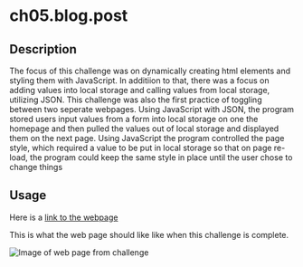 # ch05.blog.post

## Description

The focus of this challenge was on dynamically creating html elements and styling them with JavaScript. In additiion to that, there was a focus on adding values into local storage and calling values from local storage, utilizing JSON. This challenge was also the first practice of toggling between two seperate webpages. Using JavaScript with JSON, the program stored users input values from a form into local storage on one the homepage and then pulled the values out of local storage and displayed them on the next page. Using JavaScript the program controlled the page style, which required a value to be put in local storage so that on page re-load, the program could keep the same style in place until the user chose to change things

## Usage

Here is a [link to the webpage](https://rozierhj.github.io/Portfolio.hr/#more-details)


This is what the web page should like like when this challenge is complete.

![Image of web page from challenge](/assets/images/PortfolioWebsite.png)